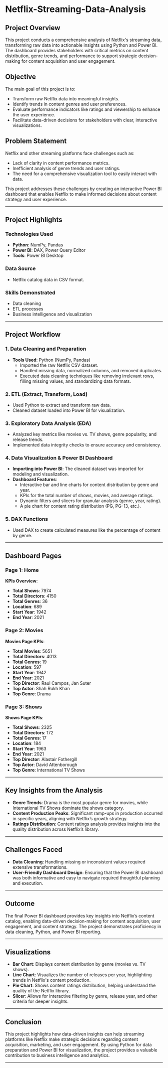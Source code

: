 # Netflix-Streaming-Data-Analysis

## Project Overview
This project conducts a comprehensive analysis of Netflix's streaming data, transforming raw data into actionable insights using Python and Power BI. The dashboard provides stakeholders with critical metrics on content distribution, genre trends, and performance to support strategic decision-making for content acquisition and user engagement.

## Objective
The main goal of this project is to:
- Transform raw Netflix data into meaningful insights.
- Identify trends in content genres and user preferences.
- Evaluate performance indicators like ratings and viewership to enhance the user experience.
- Facilitate data-driven decisions for stakeholders with clear, interactive visualizations.

## Problem Statement
Netflix and other streaming platforms face challenges such as:
- Lack of clarity in content performance metrics.
- Inefficient analysis of genre trends and user ratings.
- The need for a comprehensive visualization tool to easily interact with data.

This project addresses these challenges by creating an interactive Power BI dashboard that enables Netflix to make informed decisions about content strategy and user experience.

---

## Project Highlights

### Technologies Used
- **Python**: NumPy, Pandas
- **Power BI**: DAX, Power Query Editor
- **Tools**: Power BI Desktop

### Data Source
- Netflix catalog data in CSV format.

### Skills Demonstrated
- Data cleaning
- ETL processes
- Business intelligence and visualization

---

## Project Workflow

### 1. Data Cleaning and Preparation
- **Tools Used**: Python (NumPy, Pandas)
  - Imported the raw Netflix CSV dataset.
  - Handled missing data, normalized columns, and removed duplicates.
  - Executed data cleaning techniques like removing irrelevant rows, filling missing values, and standardizing data formats.

### 2. ETL (Extract, Transform, Load)
- Used Python to extract and transform raw data.
- Cleaned dataset loaded into Power BI for visualization.

### 3. Exploratory Data Analysis (EDA)
- Analyzed key metrics like movies vs. TV shows, genre popularity, and release trends.
- Implemented data integrity checks to ensure accuracy and consistency.

### 4. Data Visualization & Power BI Dashboard
- **Importing into Power BI**: The cleaned dataset was imported for modeling and visualization.
- **Dashboard Features**:
  - Interactive bar and line charts for content distribution by genre and year.
  - KPIs for the total number of shows, movies, and average ratings.
  - Dynamic filters and slicers for granular analysis (genre, year, rating).
  - A pie chart for content rating distribution (PG, PG-13, etc.).

### 5. DAX Functions
- Used DAX to create calculated measures like the percentage of content by genre.

---

## Dashboard Pages

### Page 1: **Home**
**KPIs Overview**:
- **Total Shows**: 7974
- **Total Directors**: 4150
- **Total Genres**: 36
- **Location**: 689
- **Start Year**: 1942
- **End Year**: 2021

### Page 2: **Movies**
**Movies Page KPIs**:
- **Total Movies**: 5651
- **Total Directors**: 4013
- **Total Genres**: 19
- **Location**: 597
- **Start Year**: 1942
- **End Year**: 2021
- **Top Director**: Raul Campos, Jan Suter
- **Top Actor**: Shah Rukh Khan
- **Top Genre**: Drama

### Page 3: **Shows**
**Shows Page KPIs**:
- **Total Shows**: 2325
- **Total Directors**: 172
- **Total Genres**: 17
- **Location**: 184
- **Start Year**: 1963
- **End Year**: 2021
- **Top Director**: Alastair Fothergill
- **Top Actor**: David Attenborough
- **Top Genre**: International TV Shows

---

## Key Insights from the Analysis
- **Genre Trends**: Drama is the most popular genre for movies, while International TV Shows dominate the shows category.
- **Content Production Peaks**: Significant ramp-ups in production occurred in specific years, aligning with Netflix’s growth strategy.
- **Ratings Distribution**: Content ratings analysis provides insights into the quality distribution across Netflix’s library.

---

## Challenges Faced
- **Data Cleaning**: Handling missing or inconsistent values required extensive transformations.
- **User-Friendly Dashboard Design**: Ensuring that the Power BI dashboard was both informative and easy to navigate required thoughtful planning and execution.

---

## Outcome
The final Power BI dashboard provides key insights into Netflix’s content catalog, enabling data-driven decision-making for content acquisition, user engagement, and content strategy. The project demonstrates proficiency in data cleaning, Python, and Power BI reporting.

---

## Visualizations
- **Bar Chart**: Displays content distribution by genre (movies vs. TV shows).
- **Line Chart**: Visualizes the number of releases per year, highlighting trends in Netflix's content production.
- **Pie Chart**: Shows content ratings distribution, helping understand the quality of the Netflix library.
- **Slicer**: Allows for interactive filtering by genre, release year, and other criteria for deeper insights.

---

## Conclusion
This project highlights how data-driven insights can help streaming platforms like Netflix make strategic decisions regarding content acquisition, marketing, and user engagement. By using Python for data preparation and Power BI for visualization, the project provides a valuable contribution to business intelligence and analytics.

---
